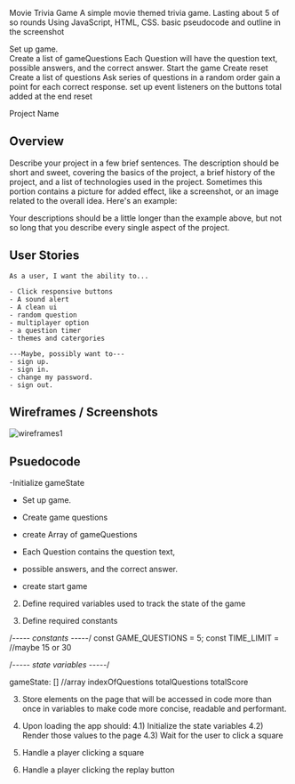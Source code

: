 Movie Trivia Game
A simple movie themed trivia game. 
Lasting about 5 of so rounds
Using JavaScript, HTML, CSS.
basic pseudocode and outline in the screenshot 

 Set up game.  
Create a list of gameQuestions
Each Question will have the question text, possible answers, and the correct answer.
 Start the game
 Create reset 
 Create a list of questions
 Ask series of questions in a random order
 gain a point for each correct response. 
 set up event listeners on the buttons
  total added at the end
  reset 


 Project Name

## Overview

Describe your project in a few brief sentences. The description should be short and sweet, covering the basics of the project, a brief history of the project, and a list of technologies used in the project. Sometimes this portion contains a picture for added effect, like a screenshot, or an image related to the overall idea. Here's an example:

Your descriptions should be a little longer than the example above, but not so long that you describe every single aspect of the project.

## User Stories

```
As a user, I want the ability to... 

- Click responsive buttons
- A sound alert
- A clean ui
- random question
- multiplayer option
- a question timer
- themes and catergories

---Maybe, possibly want to---
- sign up.
- sign in. 
- change my password. 
- sign out. 

```

## Wireframes / Screenshots


![wireframes1](/Users/briantaylor/code/triviagame-project1/FE101BBC-5FD1-488A-8A84-73A7D545FC38.png)


## Psuedocode

-Initialize gameState  
- Set up game. 
- Create game questions
- create Array of gameQuestions 
- Each Question contains the question text,
- possible answers, and the correct answer. 

- create start game 






2) Define required variables used to track the state of the game

1) Define required constants

  /*----- constants -----*/
    const GAME_QUESTIONS = 5;
    const TIME_LIMIT = //maybe 15 or 30

 /*----- state variables -----*/

gameState: [] //array
indexOfQuestions
totalQuestions 
totalScore





3) Store elements on the page that will be accessed in code more than once in variables to make code more concise, readable and performant.

4) Upon loading the app should:
  4.1) Initialize the state variables
  4.2) Render those values to the page
  4.3) Wait for the user to click a square

5) Handle a player clicking a square

6) Handle a player clicking the replay button